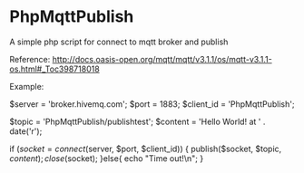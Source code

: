 # PhpMqttPublish
A simple php script for connect to mqtt broker and publish

Reference: http://docs.oasis-open.org/mqtt/mqtt/v3.1.1/os/mqtt-v3.1.1-os.html#_Toc398718018

Example:

$server = 'broker.hivemq.com';
$port = 1883;
$client_id = 'PhpMqttPublish';

$topic = 'PhpMqttPublish/publishtest';
$content = 'Hello World! at ' . date('r');
    
if ($socket = connect($server, $port, $client_id)) {
    publish($socket, $topic, $content);
    close($socket);
}else{
    echo "Time out!\n";
}
